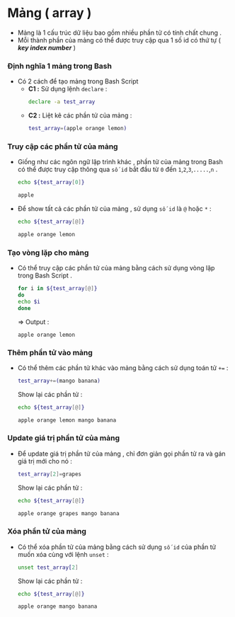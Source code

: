 # Mảng ( array )
- Mảng là 1 cấu trúc dữ liệu bao gồm nhiều phần tử có tính chất chung .
- Mỗi thành phần của mảng có thể được truy cập qua 1 số id có thứ tự ( ***key index number*** )
### **Định nghĩa 1 mảng trong Bash**
- Có 2 cách để tạo mảng trong Bash Script
    - **C1 :** Sử dụng lệnh `declare` :
        ```bash
        declare -a test_array
        ```
    - **C2 :** Liệt kê các phần tử của mảng :
        ```bash
        test_array=(apple orange lemon)
        ```
### **Truy cập các phần tử của mảng**
- Giống như các ngôn ngữ lập trình khác , phần tử của mảng trong Bash có thể được truy cập thông qua `số id` bắt đầu từ `0` đến `1`,`2`,`3`,`.....`,`n` .
    ```bash
    echo ${test_array[0]}

    apple
    ```
- Để show tất cả các phần tử của mảng , sử dụng `số id` là `@` hoặc `*` :
    ```bash
    echo ${test_array[@]}

    apple orange lemon
    ```
### **Tạo vòng lặp cho mảng**
- Có thể truy cập các phần tử của mảng bằng cách sử dụng vòng lặp trong Bash Script .
    ```bash
    for i in ${test_array[@]}
    do
    echo $i
    done
    ```
    => Output :
    ```
    apple orange lemon
    ```
### **Thêm phần tử vào mảng**
- Có thể thêm các phần tử khác vào mảng bằng cách sử dụng toán tử `+=` :
    ```bash
    test_array+=(mango banana)
    ```
    Show lại các phần tử :
    ```bash
    echo ${test_array[@]}

    apple orange lemon mango banana
    ```
### **Update giá trị phần tử của mảng**
- Để update giá trị phần tử của mảng , chỉ đơn giản gọi phần tử ra và gán giá trị mới cho nó :
    ```bash
    test_array[2]=grapes
    ```
    Show lại các phần tử :
    ```bash
    echo ${test_array[@]}

    apple orange grapes mango banana
    ```
### **Xóa phần tử của mảng**
- Có thể xóa phần tử của mảng bằng cách sử dụng `số id` của phần tử muốn xóa cùng với lệnh `unset` :
    ```bash
    unset test_array[2]
    ```
    Show lại các phần tử :
    ```bash
    echo ${test_array[@]}

    apple orange mango banana
    ```